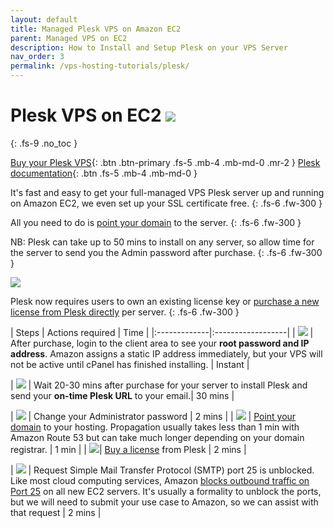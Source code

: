 ```yaml
---
layout: default
title: Managed Plesk VPS on Amazon EC2
parent: Managed VPS on EC2
description: How to Install and Setup Plesk on your VPS Server
nav_order: 3
permalink: /vps-hosting-tutorials/plesk/
---
```


# Plesk VPS on EC2 ![](/assets/wave.svg)
{: .fs-9 .no_toc }

[Buy your Plesk VPS](https://cloud.hostjane.com/vps/?appType=0&app=2){: .btn .btn-primary .fs-5 .mb-4 .mb-md-0 .mr-2 } [Plesk documentation](https://support.plesk.com/hc/en-us){: .btn .fs-5 .mb-4 .mb-md-0 }

It's fast and easy to get your full-managed VPS Plesk server up and running on Amazon EC2, we even set up your SSL certificate free.
{: .fs-6 .fw-300 }

All you need to do is [point your domain](point-your-domain/) to the server.
{: .fs-6 .fw-300 }

<span class="blue">NB: Plesk can take up to 50 mins to install on any server, so allow time for the server to send you the Admin password after purchase.</span>
{: .fs-6 .fw-300 }

![](/assets/plesk-screenshot.png)

<span class="orange">Plesk now requires users to own an existing license key or [purchase a new license from Plesk directly](https://www.plesk.com/pricing/) per server.</span>
{: .fs-6 .fw-300 }

| Steps       | Actions required    | Time |
|:-------------|:------------------|
|   ![](/assets/one.svg)     | After purchase, login to the client area to see your **root password and IP address**. Amazon assigns a static IP address immediately, but your VPS will not be active until cPanel has finished installing. | Instant |

|   ![](/assets/two.svg)     | Wait 20-30 mins after purchase for your server to install Plesk and send your **on-time Plesk URL** to your email.| 30 mins |

| ![](/assets/three.svg) | Change your Administrator password  | 2 mins |
| ![](/assets/four.svg) | [Point your domain](/point-your-domain/) to your hosting. Propagation usually takes less than 1 min with Amazon Route 53 but can take much longer depending on your domain registrar.  | 1 min |
| ![](/assets/five.svg)| [Buy a license](https://www.plesk.com/pricing/) from Plesk  | 2 mins |

| ![](/assets/six.svg) | Request Simple Mail Transfer Protocol (SMTP) port 25 is unblocked. Like most cloud computing services, Amazon [blocks outbound traffic on Port 25](https://docs.aws.amazon.com/AWSEC2/latest/UserGuide/ec2-resource-limits.html#port-25-throttle) on all new EC2 servers. It's usually a formality to unblock the ports, but we will need to submit your use case to Amazon, so we can assist with that request | 2 mins |
